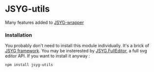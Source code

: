 # JSYG-utils
Many features added to [JSYG-wrapper](https://github.com/YannickBochatay/JSYG-wrapper)

### Installation
You probably don't need to install this module individually.
It's a brick of [JSYG framework](https://github.com/YannickBochatay/JSYG).
You may be insterested by [JSYG.FullEditor](https://github.com/YannickBochatay/JSYG.FullEditor), a full svg editor API.
If you want to install it anyway : 
```shell
npm install jsyg-utils
```